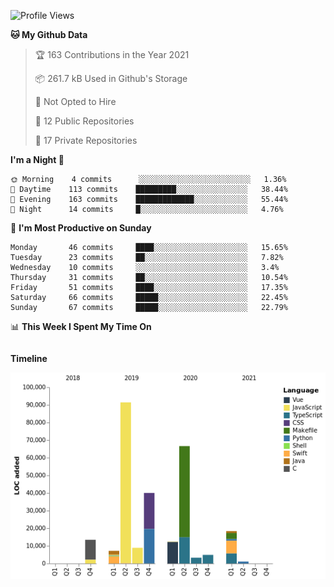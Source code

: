 <!--START_SECTION:waka-->
![Profile Views](http://img.shields.io/badge/Profile%20Views-0-blue)

**🐱 My Github Data** 

> 🏆 163 Contributions in the Year 2021
 > 
> 📦 261.7 kB Used in Github's Storage 
 > 
> 🚫 Not Opted to Hire
 > 
> 📜 12 Public Repositories 
 > 
> 🔑 17 Private Repositories  
 > 
**I'm a Night 🦉** 

```text
🌞 Morning    4 commits      ░░░░░░░░░░░░░░░░░░░░░░░░░   1.36% 
🌆 Daytime    113 commits    █████████░░░░░░░░░░░░░░░░   38.44% 
🌃 Evening    163 commits    █████████████░░░░░░░░░░░░   55.44% 
🌙 Night      14 commits     █░░░░░░░░░░░░░░░░░░░░░░░░   4.76%

```
📅 **I'm Most Productive on Sunday** 

```text
Monday       46 commits     ████░░░░░░░░░░░░░░░░░░░░░   15.65% 
Tuesday      23 commits     ██░░░░░░░░░░░░░░░░░░░░░░░   7.82% 
Wednesday    10 commits     ░░░░░░░░░░░░░░░░░░░░░░░░░   3.4% 
Thursday     31 commits     ██░░░░░░░░░░░░░░░░░░░░░░░   10.54% 
Friday       51 commits     ████░░░░░░░░░░░░░░░░░░░░░   17.35% 
Saturday     66 commits     █████░░░░░░░░░░░░░░░░░░░░   22.45% 
Sunday       67 commits     █████░░░░░░░░░░░░░░░░░░░░   22.79%

```


📊 **This Week I Spent My Time On** 

```text
```

**Timeline**

![Chart not found](https://raw.githubusercontent.com/johann-lr/johann-lr/master/charts/bar_graph.png) 


<!--END_SECTION:waka-->

